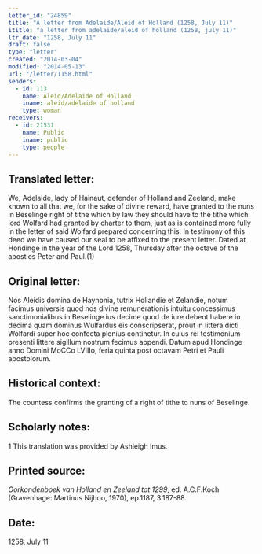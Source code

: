 ```yaml
---
letter_id: "24859"
title: "A letter from Adelaide/Aleid of Holland (1258, July 11)"
ititle: "a letter from adelaide/aleid of holland (1258, july 11)"
ltr_date: "1258, July 11"
draft: false
type: "letter"
created: "2014-03-04"
modified: "2014-05-13"
url: "/letter/1158.html"
senders:
  - id: 113
    name: Aleid/Adelaide of Holland
    iname: aleid/adelaide of holland
    type: woman
receivers:
  - id: 21531
    name: Public
    iname: public
    type: people
---
```

<h2> Translated letter:</h2>We, Adelaide, lady of Hainaut, defender of Holland and Zeeland, make known to all that we, for the sake of divine reward, have granted to the nuns in Beselinge right of tithe which by law they should have to the tithe which lord Wolfard had granted by charter to them, just as is contained more fully in the letter of said Wolfard prepared concerning this.
	In testimony of this deed we have caused our seal to be affixed to the present letter.
	Dated at Hondinge in the year of the Lord 1258, Thursday after the octave of the apostles Peter and Paul.(1)
<h2 class="mt-4"> Original letter:</h2>Nos Aleidis domina de Haynonia, tutrix Hollandie et Zelandie, notum facimus universis quod nos divine remunerationis intuitu concessimus sanctimonialibus in Beselinge ius decime quod de iure debent habere in decima quam dominus Wulfardus eis conscripserat, prout in littera dicti Wolfardi super hoc confecta plenius continetur.
In cuius rei testimonium presenti littere sigillum nostrum fecimus appendi.
Datum apud Hondinge anno Domini MoCCo LVIIIo, feria quinta post octavam Petri et Pauli apostolorum.
<h2 class="mt-4"> Historical context:</h2>The countess confirms the granting of a right of tithe to nuns of Beselinge.
<h2 class="mt-4"> Scholarly notes:</h2>1 This translation was provided by Ashleigh Imus.
<h2 class="mt-4"> Printed source:</h2><p><em>Oorkondenboek van Holland en Zeeland tot 1299</em>, ed. A.C.F.Koch (Gravenhage: Martinus Nijhoo, 1970), ep.1187, 3.187-88.</p><h2 class="mt-4"> Date:</h2>1258, July 11